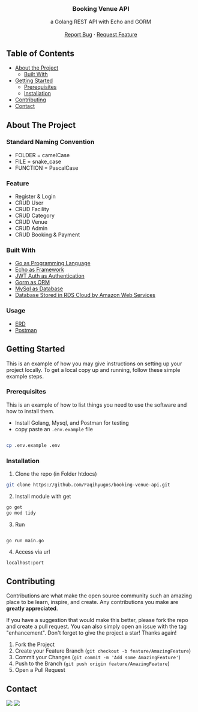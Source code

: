 <!-- PROJECT LOGO -->
<br />
<p align="center">
  
  <h3 align="center">Booking Venue API</h3>

  <p align="center">
    a Golang REST API with Echo and GORM
    <br />
    <br />
    <a href="https://github.com/Faqihyugos/booking-venue-api/issues">Report Bug</a>
    ·
    <a href="https://github.com/Faqihyugos/booking-venue-api/issues">Request Feature</a>
  </p>
</p>

<!-- TABLE OF CONTENTS -->

## Table of Contents

- [About the Project](#about-the-project)
  - [Built With](#built-with)
- [Getting Started](#getting-started)
  - [Prerequisites](#prerequisites)
  - [Installation](#installation)
- [Contributing](#contributing)
- [Contact](#contact)

<!-- ABOUT THE PROJECT -->

## About The Project

### Standard Naming Convention

- FOLDER = camelCase
- FILE = snake_case
- FUNCTION = PascalCase

### Feature

- Register & Login
- CRUD User
- CRUD Facility
- CRUD Category
- CRUD Venue
- CRUD Admin
- CRUD Booking & Payment

### Built With

- [Go as Programming Language](https://golang.org/)
- [Echo as Framework](https://echo.labstack.com/)
- [JWT Auth as Authentication](https://github.com/golang-jwt/jwt)
- [Gorm as ORM](https://gorm.io/index.html)
- [MySql as Database](https://www.mysql.com/)
- [Database Stored in RDS Cloud by Amazon Web Services](https://aws.amazon.com/id/?nc2=h_lg)

### Usage

- [ERD](https://drive.google.com/file/d/1AmAjUVgPhHi7oRsINpn2z2xnQ_1Jr2ef/view)
- [Postman](./postman/Booking%20venues%20api.postman_collection.json)

<!-- GETTING STARTED -->

## Getting Started

This is an example of how you may give instructions on setting up your project locally.
To get a local copy up and running, follow these simple example steps.

### Prerequisites

This is an example of how to list things you need to use the software and how to install them.

- Install Golang, Mysql, and Postman for testing
- copy paste an `.env.example` file

```sh

cp .env.example .env
```

### Installation

1. Clone the repo (in Folder htdocs)

```sh
git clone https://github.com/Faqihyugos/booking-venue-api.git
```

2. Install module with get

```sh
go get
go mod tidy
```

3. Run

```sh

go run main.go
```

4. Access via url

```JS
localhost:port
```

<!-- CONTRIBUTING -->

## Contributing

Contributions are what make the open source community such an amazing place to be learn, inspire, and create. Any contributions you make are **greatly appreciated**.

If you have a suggestion that would make this better, please fork the repo and create a pull request. You can also simply open an issue with the tag "enhancement". Don't forget to give the project a star! Thanks again!

1. Fork the Project
2. Create your Feature Branch (`git checkout -b feature/AmazingFeature`)
3. Commit your Changes (`git commit -m 'Add some AmazingFeature'`)
4. Push to the Branch (`git push origin feature/AmazingFeature`)
5. Open a Pull Request

<!-- CONTACT -->

## Contact

[![](https://img.shields.io/badge/LinkedIn_Faqih-0077B5?style=flat&logo=linkedin&logoColor=white)](https://www.linkedin.com/in/faqihyugos/) [![](https://img.shields.io/badge/LinkedIn_Rahmat-0077B5?style=flat&logo=linkedin&logoColor=white)](https://www.linkedin.com/in/rahmat-alamsyah/)
